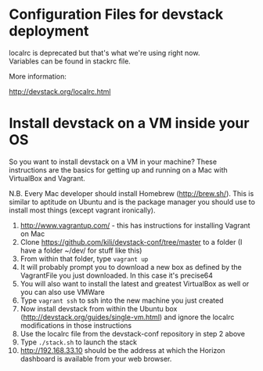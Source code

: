 Configuration Files for devstack deployment
=============

localrc is deprecated but that's what we're using right now.  
Variables can be found in stackrc file.

More information:

http://devstack.org/localrc.html

# Install devstack on a VM inside your OS

So you want to install devstack on a VM in your machine?  These instructions are the basics for getting up and running on a Mac with VirtualBox and Vagrant.

N.B. Every Mac developer should install Homebrew (http://brew.sh/).  This is similar to aptitude on Ubuntu and is the package manager you should use to install most things (except vagrant ironically).

1. http://www.vagrantup.com/ - this has instructions for installing Vagrant on Mac
1. Clone https://github.com/kili/devstack-conf/tree/master to a folder (I have a folder ~/dev/ for stuff like this)
1. From within that folder, type `vagrant up`
1. It will probably prompt you to download a new box as defined by the VagrantFile you just downloaded. In this case it's precise64
1. You will also want to install the latest and greatest VirtualBox as well or you can also use VMWare
1. Type `vagrant ssh` to ssh into the new machine you just created
1. Now install devstack from within the Ubuntu box (http://devstack.org/guides/single-vm.html) and ignore the localrc modifications in those instructions
1. Use the localrc file from the devstack-conf repository in step 2 above
1. Type `./stack.sh` to launch the stack
1. http://192.168.33.10 should be the address at which the Horizon dashboard is available from your web browser.
